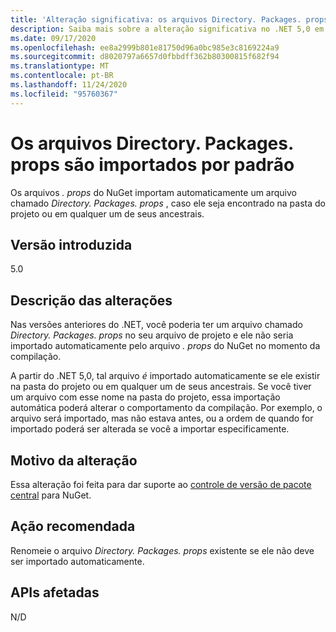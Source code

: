 ```yaml
---
title: 'Alteração significativa: os arquivos Directory. Packages. props são importados por padrão'
description: Saiba mais sobre a alteração significativa no .NET 5,0 em que os arquivos. props do NuGet importam automaticamente um arquivo chamado Directory. Packages. props, caso ele seja encontrado na pasta do projeto.
ms.date: 09/17/2020
ms.openlocfilehash: ee8a2999b801e81750d96a0bc985e3c8169224a9
ms.sourcegitcommit: d8020797a6657d0fbbdff362b80300815f682f94
ms.translationtype: MT
ms.contentlocale: pt-BR
ms.lasthandoff: 11/24/2020
ms.locfileid: "95760367"
---
```

# <a name="directorypackagesprops-files-is-imported-by-default"></a>Os arquivos Directory. Packages. props são importados por padrão

Os arquivos *. props* do NuGet importam automaticamente um arquivo chamado *Directory. Packages. props* , caso ele seja encontrado na pasta do projeto ou em qualquer um de seus ancestrais.

## <a name="version-introduced"></a>Versão introduzida

5.0

## <a name="change-description"></a>Descrição das alterações

Nas versões anteriores do .NET, você poderia ter um arquivo chamado *Directory. Packages. props* no seu arquivo de projeto e ele não seria importado automaticamente pelo arquivo *. props* do NuGet no momento da compilação.

A partir do .NET 5,0, tal arquivo *é* importado automaticamente se ele existir na pasta do projeto ou em qualquer um de seus ancestrais. Se você tiver um arquivo com esse nome na pasta do projeto, essa importação automática poderá alterar o comportamento da compilação. Por exemplo, o arquivo será importado, mas não estava antes, ou a ordem de quando for importado poderá ser alterada se você a importar especificamente.

## <a name="reason-for-change"></a>Motivo da alteração

Essa alteração foi feita para dar suporte ao [controle de versão de pacote central](https://github.com/NuGet/Home/wiki/Centrally-managing-NuGet-package-versions) para NuGet.

## <a name="recommended-action"></a>Ação recomendada

Renomeie o arquivo *Directory. Packages. props* existente se ele não deve ser importado automaticamente.

## <a name="affected-apis"></a>APIs afetadas

N/D

<!--

### Affected APIs

Not detectable via API analysis.

### Category

MSBuild

-->
